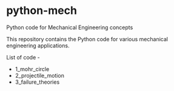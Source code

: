 # python-mech

Python code for Mechanical Engineering concepts

This repository contains the Python code for various mechanical engineering applications.

List of code - 

* 1_mohr_circle
* 2_projectile_motion
* 3_failure_theories
